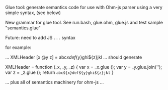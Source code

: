 Glue tool: generate semantics code for use with Ohm-js parser
using a very simple syntax, (see below)

New grammar for glue tool.
See run.bash, glue.ohm, glue.js and test sample "semantics.glue"

Future: need to add JS `...` syntax

for example:

... XMLHeader [x @y z] = abc${x}def${y}ghi${z}jkl ... should generate

XMLHeader = function (_x, _y, _z) {
  var x = _x.glue ();
  var y = _y.glue.join('');
  var z = _z.glue ();
  return `abc${x}def${y}ghi${z}jkl`
}

... plus all of semantics machinery for ohm-js ...
